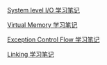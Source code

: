 [System level I/O 学习笔记](../2020/06/computer-systems-system-level-io.md)

[Virtual Memory 学习笔记](../2020/06/computer-systems-vm.md)

[Exception Control Flow 学习笔记](../2020/05/computer-systems-ecf.md)

[Linking 学习笔记](../2020/05/computer-systems-linking.md)